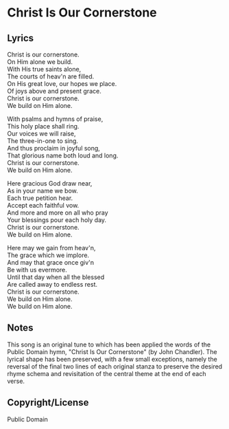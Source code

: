 # Christ Is Our Cornerstone

## Lyrics

Christ is our cornerstone.  
On Him alone we build.  
With His true saints alone,  
The courts of heav'n are filled.  
On His great love, our hopes we place.  
Of joys above and present grace.  
Christ is our cornerstone.  
We build on Him alone.  

With psalms and hymns of praise,  
This holy place shall ring.  
Our voices we will raise,  
The three-in-one to sing.  
And thus proclaim in joyful song,  
That glorious name both loud and long.  
Christ is our cornerstone.  
We build on Him alone.  

Here gracious God draw near,  
As in your name we bow.  
Each true petition hear.  
Accept each faithful vow.  
And more and more on all who pray  
Your blessings pour each holy day.  
Christ is our cornerstone.  
We build on Him alone.  

Here may we gain from heav'n,  
The grace which we implore.  
And may that grace once giv'n  
Be with us evermore.  
Until that day when all the blessed  
Are called away to endless rest.  
Christ is our cornerstone.  
We build on Him alone.  
We build on Him alone.  

## Notes

This song is an original tune to which has been applied the words of
the Public Domain hymn, "Christ Is Our Cornerstone" (by John
Chandler).  The lyrical shape has been preserved, with a few small
exceptions, namely the reversal of the final two lines of each
original stanza to preserve the desired rhyme schema and revisitation
of the central theme at the end of each verse.

## Copyright/License

Public Domain
